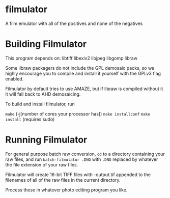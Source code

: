 filmulator
==========

A film emulator with all of the positives and none of the negatives

# Building Filmulator

This program depends on:
libtiff
libexiv2
libjpeg
libgomp
libraw

Some libraw packagers do not include the GPL demosaic packs, so we highly
encourage you to compile and install it yourself with the GPLv3 flag enabled.

Filmulator by default tries to use AMAZE, but if libraw is compiled without
it it will fall back to AHD demosaicing.

To build and install filmulator, run

`make` (-j[number of cores your processor has])
`make installconf`
`make install` (requires sudo)

# Running Filmulator

For general purpose batch raw conversion, `cd` to a directory containing your raw files, and run `batch-filmulator .DNG` with `.DNG` replaced by whatever the file extension of your raw files.

Filmulator will create 16-bit TIFF files with -output.tif appended to the filenames of all of the raw files in the current directory.

Process these in whatever photo editing program you like.

